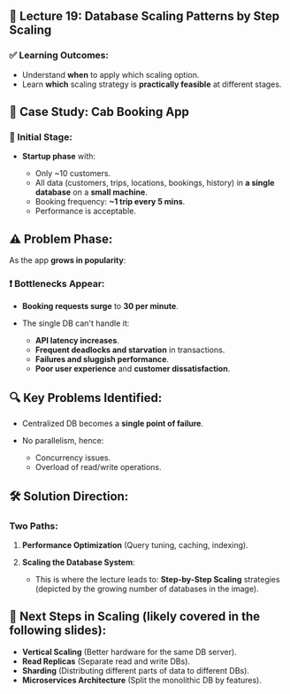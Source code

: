 ## 📘 Lecture 19: **Database Scaling Patterns by Step Scaling**

### ✅ Learning Outcomes:

* Understand **when** to apply which scaling option.
* Learn **which** scaling strategy is **practically feasible** at different stages.

## 🚖 Case Study: **Cab Booking App**

### 🔰 Initial Stage:

* **Startup phase** with:

  * Only \~10 customers.
  * All data (customers, trips, locations, bookings, history) in **a single database** on a **small machine**.
  * Booking frequency: **\~1 trip every 5 mins**.
  * Performance is acceptable.

## ⚠️ Problem Phase:

As the app **grows in popularity**:

### ❗ Bottlenecks Appear:

* **Booking requests surge** to **30 per minute**.
* The single DB can't handle it:

  * **API latency increases**.
  * **Frequent deadlocks and starvation** in transactions.
  * **Failures and sluggish performance**.
  * **Poor user experience** and **customer dissatisfaction**.

## 🔍 Key Problems Identified:

* Centralized DB becomes a **single point of failure**.
* No parallelism, hence:

  * Concurrency issues.
  * Overload of read/write operations.

## 🛠️ Solution Direction:

### Two Paths:

1. **Performance Optimization** (Query tuning, caching, indexing).
2. **Scaling the Database System**:

   * This is where the lecture leads to: **Step-by-Step Scaling** strategies (depicted by the growing number of databases in the image).

## 🔄 Next Steps in Scaling (likely covered in the following slides):

* **Vertical Scaling** (Better hardware for the same DB server).
* **Read Replicas** (Separate read and write DBs).
* **Sharding** (Distributing different parts of data to different DBs).
* **Microservices Architecture** (Split the monolithic DB by features).
